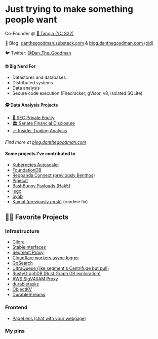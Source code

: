 # Just trying to make something people want

Co-Founder @ [🍊 Tangia (YC S22)](https://www.tangia.co)

📝 Blog: [danthegoodman.substack.com](https://danthegoodman.substack.com) & [blog.danthegoodman.com (old)](https://blog.danthegoodman.com)

🐦 Twitter: [@Dan_The_Goodman](https://twitter.com/Dan_The_Goodman)

#### 🤓 Big Nerd For
- Datastores and databases
- Distributed systems
- Data analysis
- Secure code execution (Firecracker, gVisor, v8, isolated SQLite)

#### 🕵️ Data Analysis Projects

- [🏦 SEC Private Equity](https://blog.danthegoodman.com/following-the-money)
- [🏛 Senate Financial Disclosure](https://senate.danthegoodman.com)
- [📈 Insider Trading Analysis](https://blog.danthegoodman.com/insider-trading)

_Find more at [blog.danthegoodman.com](https://blog.danthegoodman.com)_

#### Some projects I've contributed to

- [Kubernetes Autoscaler](https://github.com/kubernetes/autoscaler)
- [FoundationDB](https://github.com/apple/foundationdb)
- [Redpanda Connect (previously Benthos)](https://github.com/redpanda-data/connect)
- [Pipecat](https://github.com/pipecat-ai/pipecat/)
- [BashBunny Payloads (Hak5)](https://github.com/hak5/bashbunny-payloads)
- [lego](https://github.com/go-acme/lego)
- [byob](https://github.com/malwaredllc/byob)
- [Kamal (previously mrsk)](https://github.com/mrsked/mrsk) (readme fix)

## 🧑‍💻 Favorite Projects

### Infrastructure

- [Gildra](https://github.com/danthegoodman1/Gildra)
- [StableInterfaces](https://github.com/danthegoodman1/StableInterfaces)
- [Segment Proxy](https://github.com/danthegoodman1/SegmentProxy)
- [Cloudflare workers async logger](https://github.com/danthegoodman1/WorkersLogger)
- [GoSearch](https://github.com/GoSearchTeam/goSearch)
- [UltraQueue (like segment's Centrifuge but pull)](https://github.com/danthegoodman1/UltraQueue)
- [RustyGraphDB (Rust Graph DB exploration)](https://github.com/danthegoodman1/RustyGraphDB)
- [AWS SigV4/IAM Proxy](https://github.com/danthegoodman1/IAMProxy)
- [durabletasks](https://github.com/danthegoodman1/durabletasks)
- [ObjectKV](https://github.com/danthegoodman1/ObjectKV)
- [DurableStreams](https://github.com/danthegoodman1/DurableStreams)

### Frontend
- [PageLens (chat with your webpage)](https://github.com/danthegoodman1/PageLensExtension)

### My pins
